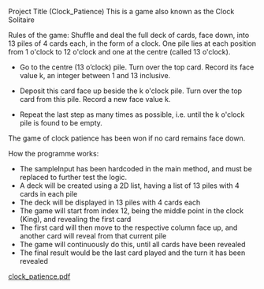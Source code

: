 Project Title (Clock_Patience)
This is a game also known as the Clock Solitaire

Rules of the game:
Shuffle and deal the full deck of cards, face down, into 13 piles of 4 cards each, in the form of a clock.
One pile lies at each position from 1 o'clock to 12 o'clock and one at the centre (called 13 o'clock).
- Go to the centre (13 o’clock) pile.
  Turn over the top card.
  Record its face value k, an integer between 1 and 13 inclusive.

- Deposit this card face up beside the k o'clock pile.
  Turn over the top card from this pile.
  Record a new face value k.

- Repeat the last step as many times as possible,
  i.e. until the k o'clock pile is found to be empty.

The game of clock patience has been won if no card remains face down.

How the programme works:
- The sampleInput has been hardcoded in the main method, and must be replaced to further test the logic.
- A deck will be created using a 2D list, having a list of 13 piles with 4 cards in each pile
- The deck will be displayed in 13 piles with 4 cards each
- The game will start from index 12, being the middle point in the clock (King), and revealing the first card
- The first card will then move to the respective column face up, and another card will reveal from that current pile
- The game will continuously do this, until all cards have been revealed
- The final result would be the last card played and the turn it has been revealed
  
[clock_patience.pdf](https://github.com/ChristianAttard/Clock_Patience/files/13931933/clock_patience.pdf)
